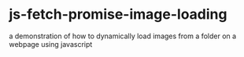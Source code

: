 # js-fetch-promise-image-loading
a demonstration of how to dynamically load images from a folder on a webpage using javascript
